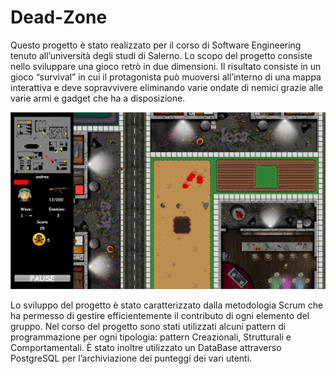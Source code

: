 # Dead-Zone

Questo progetto è stato realizzato per il corso di Software Engineering tenuto all’università degli studi di Salerno. Lo scopo del progetto consiste nello sviluppare una gioco retrò in due dimensioni. Il risultato consiste in un gioco “survival” in cui il protagonista può muoversi all’interno di una mappa interattiva e deve sopravvivere eliminando varie ondate di nemici grazie alle varie armi e gadget che ha a disposizione. 


<p align="center">
  <img src="https://github.com/AndreaMontillo/Dead-Zone/blob/main/Schermata.png" width="750" title="hover text">
</p>

Lo sviluppo del progetto è stato caratterizzato dalla metodologia Scrum che ha permesso di gestire efficientemente il contributo di ogni elemento del gruppo. Nel corso del progetto sono stati utilizzati alcuni pattern di programmazione per ogni tipologia: pattern Creazionali, Strutturali e Comportamentali.
È stato inoltre utilizzato un DataBase attraverso PostgreSQL per l’archiviazione dei punteggi dei vari utenti.


